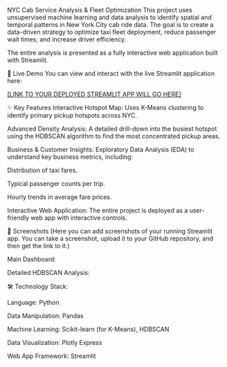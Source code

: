 NYC Cab Service Analysis & Fleet Optimization
This project uses unsupervised machine learning and data analysis to identify spatial and temporal patterns in New York City cab ride data. The goal is to create a data-driven strategy to optimize taxi fleet deployment, reduce passenger wait times, and increase driver efficiency.

The entire analysis is presented as a fully interactive web application built with Streamlit.

🚀 Live Demo
You can view and interact with the live Streamlit application here:

[[LINK TO YOUR DEPLOYED STREAMLIT APP WILL GO HERE]](https://nyc-cab-analysis.streamlit.app/)

✨ Key Features
Interactive Hotspot Map: Uses K-Means clustering to identify primary pickup hotspots across NYC.

Advanced Density Analysis: A detailed drill-down into the busiest hotspot using the HDBSCAN algorithm to find the most concentrated pickup areas.

Business & Customer Insights: Exploratory Data Analysis (EDA) to understand key business metrics, including:

Distribution of taxi fares.

Typical passenger counts per trip.

Hourly trends in average fare prices.

Interactive Web Application: The entire project is deployed as a user-friendly web app with interactive controls.

📸 Screenshots
(Here you can add screenshots of your running Streamlit app. You can take a screenshot, upload it to your GitHub repository, and then get the link to it.)

Main Dashboard:

Detailed HDBSCAN Analysis:

🛠️ Technology Stack:

Language: Python

Data Manipulation: Pandas

Machine Learning: Scikit-learn (for K-Means), HDBSCAN

Data Visualization: Plotly Express

Web App Framework: Streamlit

